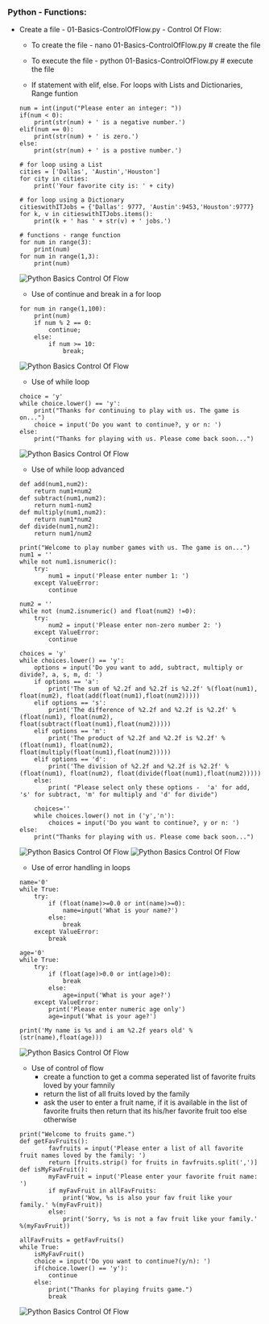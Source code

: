 ### Python - Functions:
  * Create a file - 01-Basics-ControlOfFlow.py - Control Of Flow:
    * To create the file - nano 01-Basics-ControlOfFlow.py # create the file
    * To execute the file - python 01-Basics-ControlOfFlow.py # execute the file
    
    * If statement with elif, else. For loops with Lists and Dictionaries, Range funtion
    ```
    num = int(input("Please enter an integer: "))
    if(num < 0):
        print(str(num) + ' is a negative number.')
    elif(num == 0):
        print(str(num) + ' is zero.')
    else:
        print(str(num) + ' is a postive number.')

    # for loop using a List
    cities = ['Dallas', 'Austin','Houston']
    for city in cities:
        print('Your favorite city is: ' + city)

    # for loop using a Dictionary 
    citieswithITJobs = {'Dallas': 9777, 'Austin':9453,'Houston':9777}
    for k, v in citieswithITJobs.items():
        print(k + ' has ' + str(v) + ' jobs.')

    # functions - range function
    for num in range(3):
        print(num)
    for num in range(1,3):
        print(num)
    ```
    ![Python Basics Control Of Flow](../images/001-009-Basics-ControlOfFlow-01.png)
    
    * Use of continue and break in a for loop
    ```
    for num in range(1,100):
        print(num)
        if num % 2 == 0:
            continue;
        else:
            if num >= 10:
                break;
    ```
    ![Python Basics Control Of Flow](../images/001-009-Basics-ControlOfFlow-02.png)
    
    * Use of while loop
    ```
    choice = 'y'
    while choice.lower() == 'y':
        print("Thanks for continuing to play with us. The game is on...")
        choice = input('Do you want to continue?, y or n: ')
    else:
        print("Thanks for playing with us. Please come back soon...")    
    ```
    ![Python Basics Control Of Flow](../images/001-009-Basics-ControlOfFlow-03.png)
    
    * Use of while loop advanced
    ```
    def add(num1,num2):
        return num1+num2
    def subtract(num1,num2):
        return num1-num2
    def multiply(num1,num2):
        return num1*num2
    def divide(num1,num2):
        return num1/num2

    print("Welcome to play number games with us. The game is on...")
    num1 = ''
    while not num1.isnumeric():
        try:
            num1 = input('Please enter number 1: ')
        except ValueError:
            continue

    num2 = ''
    while not (num2.isnumeric() and float(num2) !=0):
        try:
            num2 = input('Please enter non-zero number 2: ')
        except ValueError:
            continue

    choices = 'y'
    while choices.lower() == 'y':
        options = input('Do you want to add, subtract, multiply or divide?, a, s, m, d: ')
        if options == 'a':
            print('The sum of %2.2f and %2.2f is %2.2f' %(float(num1), float(num2), float(add(float(num1),float(num2)))))
        elif options == 's':
            print('The difference of %2.2f and %2.2f is %2.2f' %(float(num1), float(num2), float(subtract(float(num1),float(num2)))))
        elif options == 'm':
            print('The product of %2.2f and %2.2f is %2.2f' %(float(num1), float(num2), float(multiply(float(num1),float(num2)))))
        elif options == 'd':
            print('The division of %2.2f and %2.2f is %2.2f' %(float(num1), float(num2), float(divide(float(num1),float(num2)))))
        else:
            print( "Please select only these options -  'a' for add, 's' for subtract, 'm' for multiply and 'd' for divide")

        choices=''
        while choices.lower() not in ('y','n'):
            choices = input('Do you want to continue?, y or n: ')
    else:
        print("Thanks for playing with us. Please come back soon...")

    ```
    ![Python Basics Control Of Flow](../images/001-009-Basics-ControlOfFlow-04.png)
    ![Python Basics Control Of Flow](../images/001-009-Basics-ControlOfFlow-05.png)
    
    * Use of error handling in loops
    ```
    name='0'
    while True:
        try:
            if (float(name)>=0.0 or int(name)>=0):
                name=input('What is your name?')
            else:
                break
        except ValueError:
            break

    age='0'
    while True:
        try:
            if (float(age)>0.0 or int(age)>0):
                break
            else:
                age=input('What is your age?')
        except ValueError:
            print('Please enter numeric age only')
            age=input('What is your age?')

    print('My name is %s and i am %2.2f years old' %(str(name),float(age)))
    ```
    ![Python Basics Control Of Flow](../images/001-009-Basics-ControlOfFlow-06.png)
    
    * Use of control of flow
      * create a function to get a comma seperated list of favorite fruits loved by your famnily
      * return the list of all fruits loved by the family
      * ask the user to enter a fruit name, if it is available in the list of favorite fruits then return that its his/her favorite fruit too else otherwise
    ```
    print("Welcome to fruits game.")
    def getFavFruits():
            favfruits = input('Please enter a list of all favorite fruit names loved by the family: ')
            return [fruits.strip() for fruits in favfruits.split(',')] 
    def isMyFavFruit():
            myFavFruit = input('Please enter your favorite fruit name: ')
            if myFavFruit in allFavFruits:
                print('Wow, %s is also your fav fruit like your family.' %(myFavFruit))
            else:
                print('Sorry, %s is not a fav fruit like your family.' %(myFavFruit))

    allFavFruits = getFavFruits()
    while True:
        isMyFavFruit()
        choice = input('Do you want to continue?(y/n): ')
        if(choice.lower() == 'y'):
            continue
        else:
            print("Thanks for playing fruits game.")
            break
     ```
     ![Python Basics Control Of Flow](../images/001-009-Basics-ControlOfFlow-07.png)
     